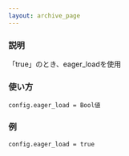 ```yaml
---
layout: archive_page
---
```

### 説明
「true」のとき、eager_loadを使用

### 使い方
    config.eager_load = Bool値

### 例
    config.eager_load = true